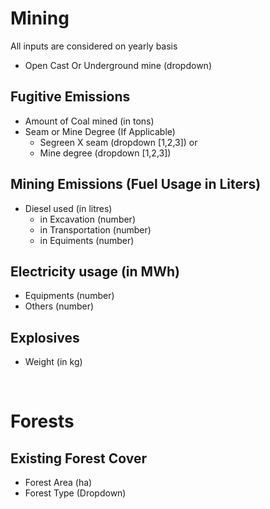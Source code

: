 # Mining

All inputs are considered on yearly basis

- Open Cast Or Underground mine (dropdown)

## Fugitive Emissions

- Amount of Coal mined (in tons)
- Seam or Mine Degree (If Applicable)
  - Segreen X seam (dropdown [1,2,3])
    or
  - Mine degree (dropdown [1,2,3])

## Mining Emissions (Fuel Usage in Liters)

- Diesel used (in litres)
  - in Excavation (number)
  - in Transportation (number)
  - in Equiments (number)

## Electricity usage (in MWh)

- Equipments (number)
- Others (number)

## Explosives

- Weight (in kg)

<br>

# Forests

## Existing Forest Cover

- Forest Area (ha)
- Forest Type (Dropdown)
